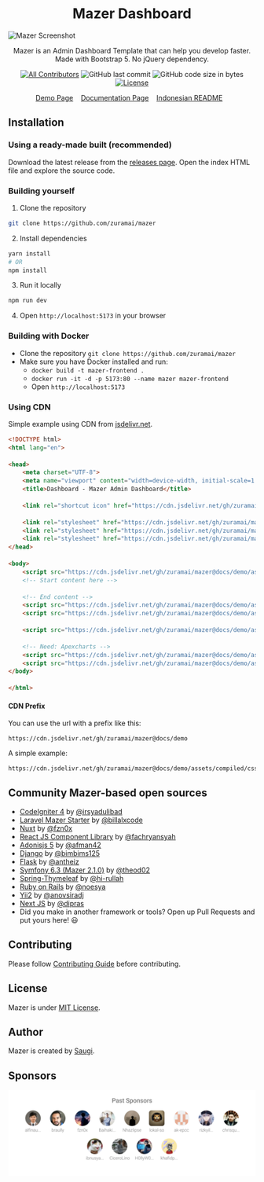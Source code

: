 <h1 align="center">Mazer Dashboard</h1>

![Mazer Screenshot](https://user-images.githubusercontent.com/45036724/167523601-9d20fb17-1989-488f-b619-cb53c0db8898.png)

<p align="center">Mazer is an Admin Dashboard Template that can help you develop faster. Made with Bootstrap 5. No jQuery dependency.</p>
<div align="center">

[![All Contributors](https://img.shields.io/github/contributors/zuramai/mazer)](https://github.com/zuramai/mazer/graphs/contributors)
![GitHub last commit](https://img.shields.io/github/last-commit/zuramai/mazer.svg)
![GitHub code size in bytes](https://img.shields.io/github/languages/code-size/zuramai/mazer)
[![License](https://img.shields.io/github/license/zuramai/mazer.svg)](LICENSE)

</div>

<p align="center">
	<a href="http://zuramai.github.io/mazer/demo">Demo Page</a>&nbsp;&nbsp;&nbsp;
	<a href="http://zuramai.github.io/mazer/docs">Documentation Page</a>&nbsp;&nbsp;&nbsp;
	<a href="https://github.com/zuramai/mazer/blob/main/README_INDONESIAN.md">Indonesian README</a>&nbsp;&nbsp;&nbsp;
</p>


## Installation

### Using a ready-made built (recommended)

Download the latest release from the [releases page](https://github.com/zuramai/mazer/releases "releases page").
Open the index HTML file and explore the source code.

### Building yourself

1. Clone the repository 
```sh
git clone https://github.com/zuramai/mazer
```

2. Install dependencies
```sh
yarn install
# OR
npm install
```

3. Run it locally
```sh
npm run dev
```

4. Open `http://localhost:5173` in your browser

### Building with Docker

- Clone the repository `git clone https://github.com/zuramai/mazer`
- Make sure you have Docker installed and run:
    - `docker build -t mazer-frontend .`
    - `docker run -it -d -p 5173:80 --name mazer mazer-frontend`
    - Open `http://localhost:5173`
### Using CDN 
Simple example using CDN from [jsdelivr.net](https://www.jsdelivr.com/).

```html
<!DOCTYPE html>
<html lang="en">

<head>
    <meta charset="UTF-8">
    <meta name="viewport" content="width=device-width, initial-scale=1.0">
    <title>Dashboard - Mazer Admin Dashboard</title>

    <link rel="shortcut icon" href="https://cdn.jsdelivr.net/gh/zuramai/mazer@docs/demo/assets/compiled/svg/favicon.svg" type="image/x-icon">

    <link rel="stylesheet" href="https://cdn.jsdelivr.net/gh/zuramai/mazer@docs/demo/assets/compiled/css/app.css">
    <link rel="stylesheet" href="https://cdn.jsdelivr.net/gh/zuramai/mazer@docs/demo/assets/compiled/css/app-dark.css">
    <link rel="stylesheet" href="https://cdn.jsdelivr.net/gh/zuramai/mazer@docs/demo/assets/compiled/css/iconly.css">
</head>

<body>
    <script src="https://cdn.jsdelivr.net/gh/zuramai/mazer@docs/demo/assets/static/js/initTheme.js"></script>
    <!-- Start content here -->

    <!-- End content -->
    <script src="https://cdn.jsdelivr.net/gh/zuramai/mazer@docs/demo/assets/static/js/components/dark.js"></script>
    <script src="https://cdn.jsdelivr.net/gh/zuramai/mazer@docs/demo/assets/extensions/perfect-scrollbar/perfect-scrollbar.min.js"></script>

    <script src="https://cdn.jsdelivr.net/gh/zuramai/mazer@docs/demo/assets/compiled/js/app.js"></script>

    <!-- Need: Apexcharts -->
    <script src="https://cdn.jsdelivr.net/gh/zuramai/mazer@docs/demo/assets/extensions/apexcharts/apexcharts.min.js"></script>
    <script src="https://cdn.jsdelivr.net/gh/zuramai/mazer@docs/demo/assets/static/js/pages/dashboard.js"></script>
</body>

</html>
```

#### CDN Prefix

You can use the url with a prefix like this:
```
https://cdn.jsdelivr.net/gh/zuramai/mazer@docs/demo
```

A simple example:
```
https://cdn.jsdelivr.net/gh/zuramai/mazer@docs/demo/assets/compiled/css/app.css
```

## Community Mazer-based open sources

- [CodeIgniter 4](https://github.com/irsyadulibad/mazer-codeigniter) by [@irsyadulibad](https://github.com/irsyadulibad)
- [Laravel Mazer Starter](https://github.com/billalxcode/laravel-mazer-starter) by [@billalxcode](https://github.com/billalxcode)
- [Nuxt](https://github.com/fzn0x/mazer-nuxt) by [@fzn0x](https://github.com/fzn0x)
- [React JS Component Library](https://github.com/fachryansyah/react-mazer-ui) by [@fachryansyah](https://github.com/fachryansyah/)
- [Adonisjs 5](https://github.com/afman42/mazer-adonisjs) by [@afman42](https://github.com/afman42/)
- [Django](https://github.com/bimbims125/mazer-django) by [@bimbims125](https://github.com/bimbims125/)
- [Flask](https://github.com/antheiz/mazer-flask) by [@antheiz](https://github.com/antheiz/)
- [Symfony 6.3 (Mazer 2.1.0)](https://github.com/TheoD02/mazer-symfony-6.3/tree/mazer-2.1.0) by [@theod02](ttps://github.com/TheoD02)
- [Spring-Thymeleaf](https://github.com/deyhay-enterprise/spring-project-mazer-template) by [@hi-rullah](https://github.com/hi-rullah)
- [Ruby on Rails](https://github.com/noesya/mazer-rails) by [@noesya](https://github.com/noesya)
- [Yii2](https://github.com/anovsiradj/yii2-theme-mazer) by [@anovsiradj](https://github.com/anovsiradj)
- [Next JS](https://github.com/dipras/next-mazer) by [@dipras](https://github.com/dipras)
- Did you make in another framework or tools? Open up Pull Requests and put yours here! 😃

## Contributing

Please follow [Contributing Guide](./CONTRIBUTING.md) before contributing.

## License

Mazer is under [MIT License](./LICENSE).

## Author

Mazer is created by <a href="https://saugi.me">Saugi</a>.

## Sponsors

![zuramai's sponsors](https://raw.githubusercontent.com/zuramai/static/main/sponsors.svg)
